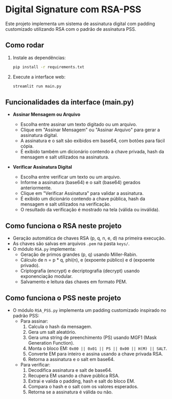 # Digital Signature com RSA-PSS

Este projeto implementa um sistema de assinatura digital com padding customizado utilizando RSA com o padrão de assinatura PSS.

## Como rodar

1. Instale as dependências:
   ```bash
   pip install -r requirements.txt
   ```
2. Execute a interface web:
   ```bash
   streamlit run main.py
   ```

## Funcionalidades da interface (main.py)

- **Assinar Mensagem ou Arquivo**
  - Escolha entre assinar um texto digitado ou um arquivo.
  - Clique em "Assinar Mensagem" ou "Assinar Arquivo" para gerar a assinatura digital.
  - A assinatura e o salt são exibidos em base64, com botões para fácil cópia.
  - É exibido também um dicionário contendo a chave privada, hash da mensagem e salt utilizados na assinatura.

- **Verificar Assinatura Digital**
  - Escolha entre verificar um texto ou um arquivo.
  - Informe a assinatura (base64) e o salt (base64) gerados anteriormente.
  - Clique em "Verificar Assinatura" para validar a assinatura.
  - É exibido um dicionário contendo a chave pública, hash da mensagem e salt utilizados na verificação.
  - O resultado da verificação é mostrado na tela (válida ou inválida).

## Como funciona o RSA neste projeto
- Geração automática de chaves RSA (p, q, n, e, d) na primeira execução.
- As chaves são salvas em arquivos `.pem` na pasta `keys/`.
- O módulo `RSA.py` implementa:
  - Geração de primos grandes (p, q) usando Miller-Rabin.
  - Cálculo de n = p * q, phi(n), e (expoente público) e d (expoente privado).
  - Criptografia (encrypt) e decriptografia (decrypt) usando exponenciação modular.
  - Salvamento e leitura das chaves em formato PEM.

## Como funciona o PSS neste projeto
- O módulo `RSA_PSS.py` implementa um padding customizado inspirado no padrão PSS:
  - Para assinar:
    1. Calcula o hash da mensagem.
    2. Gera um salt aleatório.
    3. Gera uma string de preenchimento (PS) usando MGF1 (Mask Generation Function).
    4. Monta o bloco EM: `0x00 || 0x01 || PS || 0x00 || H(M) || SALT`.
    5. Converte EM para inteiro e assina usando a chave privada RSA.
    6. Retorna a assinatura e o salt em base64.
  - Para verificar:
    1. Decodifica assinatura e salt de base64.
    2. Recupera EM usando a chave pública RSA.
    3. Extrai e valida o padding, hash e salt do bloco EM.
    4. Compara o hash e o salt com os valores esperados.
    5. Retorna se a assinatura é válida ou não.
